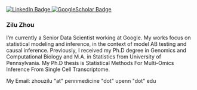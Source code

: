 <div id="badges">
  <a href="https://www.linkedin.com/in/zilu-zhou-penn">
    <img src="https://img.shields.io/badge/LinkedIn-blue?style=for-the-badge&logo=linkedin&logoColor=white" alt="LinkedIn Badge"/>
  </a>
  <a href="https://scholar.google.com/citations?user=NZ5fhoIAAAAJ&hl=en&oi=ao">
    <img src="https://img.shields.io/badge/Google%20Scholar-green?style=for-the-badge&logo=Google&logoColor=white" alt="GoogleScholar Badge"/>
  </a>
</div>

### Zilu Zhou
I’m currently a Senior Data Scientist working at Google. My works focus on statistical modeling and inference, in the context of model AB testing and causal inference.
Previously, I received my Ph.D degree in Genomics and Computational Biology and M.A. in Statistics from University of Pennsylvania. My Ph.D thesis is Statistical Methods For Multi-Omics Inference From Single Cell Transcriptome.

My Email: zhouzilu "at" pennmedicine "dot" upenn "dot" edu

<!--
**zhouzilu/zhouzilu** is a ✨ _special_ ✨ repository because its `README.md` (this file) appears on your GitHub profile.

Here are some ideas to get you started:

- 🔭 I’m currently working on ...
- 🌱 I’m currently learning ...
- 👯 I’m looking to collaborate on ...
- 🤔 I’m looking for help with ...
- 💬 Ask me about ...
- 📫 How to reach me: ...
- 😄 Pronouns: ...
- ⚡ Fun fact: ...
-->
